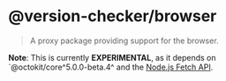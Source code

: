 # @version-checker/browser

> A proxy package providing support for the browser.

**Note**: This is currently **EXPERIMENTAL**, as it depends on `@octokit/core^5.0.0-beta.4^ and the
[Node.js Fetch API](https://nodejs.org/dist/latest-v18.x/docs/api/globals.html#fetch).
